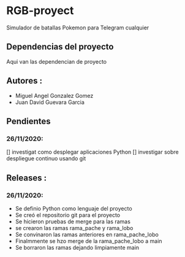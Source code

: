 # RGB-proyect
Simulador de batallas Pokemon para Telegram
cualquier 

## Dependencias del proyecto
Aqui van las dependencian de proyecto


## Autores :

* Miguel Angel Gonzalez Gomez
* Juan David Guevara Garcia


## Pendientes
### 26/11/2020:
[] investigat como desplegar aplicaciones Python
[] investigar sobre despliegue continuo usando git




## Releases :
### 26/11/2020:
* Se definio Python como lenguaje del proyecto
* Se creó el repositorio git para el proyecto
* Se hicieron pruebas de merge para las ramas
* se crearon las ramas rama_pache y rama_lobo
* Se convinaron las ramas anteriores en rama_pache_lobo
* Finalmmente se hzo merge de la rama_pache_lobo a main
* Se borraron las ramas dejando limpiamente main